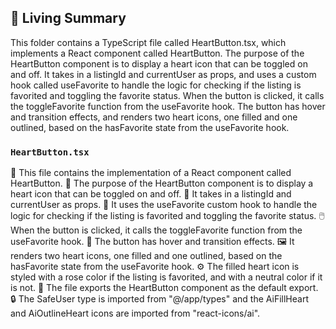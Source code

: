 

<!-- Living README Summary -->
## 🌳 Living Summary

This folder contains a TypeScript file called HeartButton.tsx, which implements a React component called HeartButton. The purpose of the HeartButton component is to display a heart icon that can be toggled on and off. It takes in a listingId and currentUser as props, and uses a custom hook called useFavorite to handle the logic for checking if the listing is favorited and toggling the favorite status. When the button is clicked, it calls the toggleFavorite function from the useFavorite hook. The button has hover and transition effects, and renders two heart icons, one filled and one outlined, based on the hasFavorite state from the useFavorite hook.


### `HeartButton.tsx`

📄 This file contains the implementation of a React component called HeartButton.
💖 The purpose of the HeartButton component is to display a heart icon that can be toggled on and off.
👤 It takes in a listingId and currentUser as props.
🔗 It uses the useFavorite custom hook to handle the logic for checking if the listing is favorited and toggling the favorite status.
🖱️ When the button is clicked, it calls the toggleFavorite function from the useFavorite hook.
🎨 The button has hover and transition effects.
🖼️ It renders two heart icons, one filled and one outlined, based on the hasFavorite state from the useFavorite hook.
⚙️ The filled heart icon is styled with a rose color if the listing is favorited, and with a neutral color if it is not.
🔌 The file exports the HeartButton component as the default export.
🔒 The SafeUser type is imported from "@/app/types" and the AiFillHeart and AiOutlineHeart icons are imported from "react-icons/ai".

<!-- Living README Summary -->
